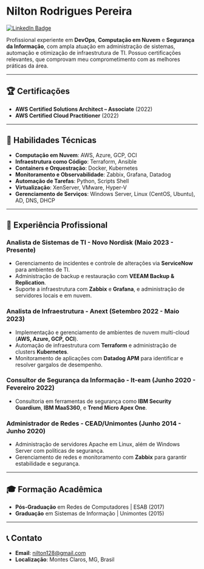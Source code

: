# Nilton Rodrigues Pereira

[![LinkedIn Badge](https://img.shields.io/badge/LinkedIn-Perfil-blue)](https://www.linkedin.com/in/niltonrodriguespereira/)

Profissional experiente em **DevOps**, **Computação em Nuvem** e **Segurança da Informação**, com ampla atuação em administração de sistemas, automação e otimização de infraestrutura de TI. Possuo certificações relevantes, que comprovam meu comprometimento com as melhores práticas da área.

---

## 🏆 Certificações
- **AWS Certified Solutions Architect – Associate** (2022)
- **AWS Certified Cloud Practitioner** (2022)

---

## 🔧 Habilidades Técnicas
- **Computação em Nuvem**: AWS, Azure, GCP, OCI
- **Infraestrutura como Código**: Terraform, Ansible
- **Containers e Orquestração**: Docker, Kubernetes
- **Monitoramento e Observabilidade**: Zabbix, Grafana, Datadog
- **Automação de Tarefas**: Python, Scripts Shell
- **Virtualização**: XenServer, VMware, Hyper-V
- **Gerenciamento de Serviços**: Windows Server, Linux (CentOS, Ubuntu), AD, DNS, DHCP

---

## 💼 Experiência Profissional

### Analista de Sistemas de TI - Novo Nordisk (Maio 2023 - Presente)
- Gerenciamento de incidentes e controle de alterações via **ServiceNow** para ambientes de TI.
- Administração de backup e restauração com **VEEAM Backup & Replication**.
- Suporte a infraestrutura com **Zabbix** e **Grafana**, e administração de servidores locais e em nuvem.

### Analista de Infraestrutura - Anext (Setembro 2022 - Maio 2023)
- Implementação e gerenciamento de ambientes de nuvem multi-cloud (**AWS, Azure, GCP, OCI**).
- Automação de infraestrutura com **Terraform** e administração de clusters **Kubernetes**.
- Monitoramento de aplicações com **Datadog APM** para identificar e resolver gargalos de desempenho.

### Consultor de Segurança da Informação - It-eam (Junho 2020 - Fevereiro 2022)
- Consultoria em ferramentas de segurança como **IBM Security Guardium**, **IBM MaaS360**, e **Trend Micro Apex One**.

### Administrador de Redes - CEAD/Unimontes (Junho 2014 - Junho 2020)
- Administração de servidores Apache em Linux, além de Windows Server com políticas de segurança.
- Gerenciamento de redes e monitoramento com **Zabbix** para garantir estabilidade e segurança.

---

## 🎓 Formação Acadêmica
- **Pós-Graduação** em Redes de Computadores | ESAB (2017)
- **Graduação** em Sistemas de Informação | Unimontes (2015)

---

## 📞 Contato
- **Email**: [nilton128@gmail.com](mailto:nilton128@gmail.com)
- **Localização**: Montes Claros, MG, Brasil
